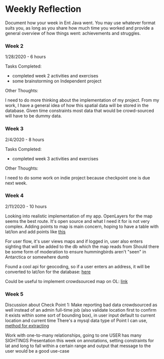 # Weekly Reflection

Document how your week in Ent Java went. You may use whatever format suits you, as long as you share how much time you worked and provide a general overview of how things went: achievements and struggles. 


### Week 2

1/28/2020 - 6 hours

Tasks Completed:

 * completed week 2 activities and exercises
 * some brainstorming on Independent project
 
Other Thoughts:

I need to do more thinking about the implementation of my project. From my work, I have a general idea of how this spatial data
will be stored in the database. Given time constraints most data that would be crowd-sourced will have to be dummy data.

 
### Week 3

2/4/2020 - 8 hours

Tasks Completed:

   * completed week 3 activities and exercises
   
   Other Thoughts:
   
   I need to do some work on indie project because checkpoint one is due next week. 
### Week 4

2/11/2020 - 10 hours

Looking into realistic implementation of my app. OpenLayers for the map seems the best route.
It's open source and what I need it for is not very complex. Adding points to map
is main concern, hoping to have a table with lat/lon and add points like [this](https://gis.stackexchange.com/questions/314140/openlayers-5-add-multiple-markers) 

For user flow, it's user views maps and if logged in, user also enters sighting that will be added to the db which the map reads from
Should there be some form of moderation to ensure hummingbirds aren't "seen" in Antarctica or somewhere dumb

Found a cool api for geocoding, so if a user enters an address, it will be converted to lat/lon for the database: [here](https://opencagedata.com/)

Could be useful to implement crowdsourced map on OL: [link](https://gis.stackexchange.com/questions/32159/using-openlayers-to-collect-data-by-crowdsourcing)

### Week 5 

Discussion about Check Point 1: Make reporting bad data crowdsourced as well instead of an admin full-time job (also validate location first to confirm it exists within some sort of bounding box), in user input default to current location and current time
There's a mysql data type of Point I can use, [method for extracting](https://dev.mysql.com/doc/refman/8.0/en/gis-point-property-functions.html#function_st-x)

Work with one-to-many relationships, going to one USER has many SIGHTINGS
Presentation this week on annotations, setting constraints for lat and long to fall
within a certain range and output that message to the user would be a good use-case

    
